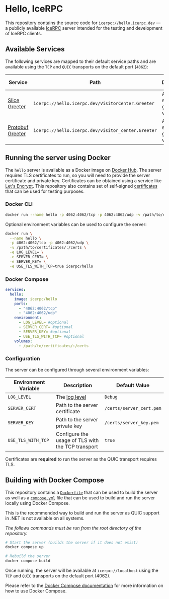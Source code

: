 # Hello, IceRPC

This repository contains the source code for `icerpc://hello.icerpc.dev` — a publicly available
[IceRPC](https://docs.icerpc.dev) server intended for the testing and development of IceRPC clients.

## Available Services

The following services are mapped to their default service paths and are available using the `TCP` and `QUIC`
transports on the default port (`4062`):

| Service                                       | Path                                               | Description                           | Example Clients                                                                                                                                                                                 |
| --------------------------------------------- | -------------------------------------------------- | ------------------------------------- | ----------------------------------------------------------------------------------------------------------------------------------------------------------------------------------------------- |
| [Slice Greeter](./src//slice/Greeter.slice)   | `icerpc://hello.icerpc.dev/VisitorCenter.Greeter`  | A simple service that greets visitors | [C# Secure](https://github.com/icerpc/icerpc-csharp/tree/0.3.x/examples/slice/Secure/Client) <br>[C# QUIC](https://github.com/icerpc/icerpc-csharp/tree/0.3.x/examples/slice/Quic/Client)       |
| [Protobuf Greeter](./src/proto/greeter.proto) | `icerpc://hello.icerpc.dev/visitor_center.Greeter` | A simple service that greets visitors | [C# Secure](https://github.com/icerpc/icerpc-csharp/tree/0.3.x/examples/protobuf/Secure/Client) <br>[C# QUIC](https://github.com/icerpc/icerpc-csharp/tree/0.3.x/examples/protobuf/Quic/Client) |

## Running the server using Docker

The `hello` server is available as a Docker image on [Docker Hub](https://hub.docker.com/r/icerpc/hello). The server
requires TLS certificates to run, so you will need to provide the server certificate and private key. Certificates can
be obtained using a service like [Let's Encrypt](https://letsencrypt.org/). This repository also contains set of
self-signed [certificates](./certs) that can be used for testing purposes.

### Docker CLI

```bash
docker run --name hello -p 4062:4062/tcp -p 4062:4062/udp -v /path/to/certificates/:/certs icerpc/hello
```

Optional environment variables can be used to configure the server:

```bash
docker run \
  --name hello \
  -p 4062:4062/tcp -p 4062:4062/udp \
  -v /path/to/certificates/:/certs \
  -e LOG_LEVEL= \
  -e SERVER_CERT= \
  -e SERVER_KEY= \
  -e USE_TLS_WITH_TCP=true icerpc/hello
```

### Docker Compose

```yml
services:
  hello:
    image: icerpc/hello
    ports:
      - "4062:4062/tcp"
      - "4062:4062/udp"
    environment:
      - LOG_LEVEL= #optional
      - SERVER_CERT= #optional
      - SERVER_KEY= #optional
      - USE_TLS_WITH_TCP= #optional
    volumes:
      - /path/to/certificates/:/certs

```

### Configuration

The server can be configured through several environment variables:

| Environment Variable | Description                                                                                                   | Default Value            |
| -------------------- | ------------------------------------------------------------------------------------------------------------- | ------------------------ |
| `LOG_LEVEL`          | The [log level](https://learn.microsoft.com/en-us/dotnet/core/extensions/logging?tabs=command-line#log-level) | `Debug`                  |
| `SERVER_CERT`        | Path to the server certificate                                                                                | `/certs/server_cert.pem` |
| `SERVER_KEY`         | Path to the server private key                                                                                | `/certs/server_key.pem`  |
| `USE_TLS_WITH_TCP`   | Configure the usage of TLS with the TCP transport                                                             | `true`                   |

Certificates are **required** to run the server as the QUIC transport requires TLS.

## Building with Docker Compose

This repository contains a [`Dockerfile`](./Dockerfile) that can be used to build the server as well as a
[`compose.yml`](./compose.yml) file that can be used to build and run the server locally
using Docker Compose.

This is the recommended way to build and run the server as QUIC support in .NET is not available on all systems.

*The follows commands must be run from the root directory of the repository.*

```bash
# Start the server (builds the server if it does not exist)
docker compose up

# Rebuild the server
docker compose build
```

Once running, the server will be available at `icerpc://localhost` using the `TCP` and `QUIC` transports on the default
port (4062).

Please refer to the [Docker Compose documentation](https://docs.docker.com/compose/) for more information on how to
use Docker Compose.
